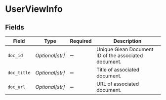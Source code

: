 # UserViewInfo


## Fields

| Field                                                | Type                                                 | Required                                             | Description                                          |
| ---------------------------------------------------- | ---------------------------------------------------- | ---------------------------------------------------- | ---------------------------------------------------- |
| `doc_id`                                             | *Optional[str]*                                      | :heavy_minus_sign:                                   | Unique Glean Document ID of the associated document. |
| `doc_title`                                          | *Optional[str]*                                      | :heavy_minus_sign:                                   | Title of associated document.                        |
| `doc_url`                                            | *Optional[str]*                                      | :heavy_minus_sign:                                   | URL of associated document.                          |